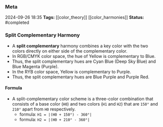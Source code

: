 ### Meta
2024-09-26 18:35
**Tags:** [[color_theory]] [[color_harmonies]]
**Status:** #completed 

### Split Complementary Harmony
- A **split complementary** harmony combines a key color with the two colors directly on either side of the complementary color.
- In RGB/CMYK color space, the hue of Yellow is complementary to Blue.
- Thus, the split complementary hues are Cyan Blue (Deep Sky Blue) and Blue Magenta (Purple).
- In the RYB color space, Yellow is complementary to Purple.
- Thus, the split complementary hues are Blue Purple and Purple Red.

#### Formula
- A split-complementary color scheme is a three-color combination that consists of a base color (`H0`) and two colors (`H1` and `H2`) that are `150°` and `210°` apart from `H0` respectively.
	- formula: `H1 = |(H0 + 150°) - 360°|`
	- formula: `H2 = |(H0 + 210° - 360°|`